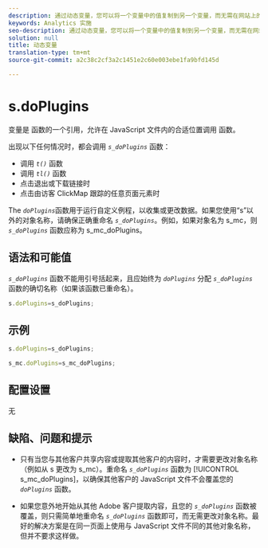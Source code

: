 ```yaml
---
description: 通过动态变量，您可以将一个变量中的值复制到另一个变量，而无需在网站上的图像请求中多次键入完整的值。
keywords: Analytics 实施
seo-description: 通过动态变量，您可以将一个变量中的值复制到另一个变量，而无需在网站上的图像请求中多次键入完整的值。
solution: null
title: 动态变量
translation-type: tm+mt
source-git-commit: a2c38c2cf3a2c1451e2c60e003ebe1fa9bfd145d

---
```




# s.doPlugins

 变量是 函数的一个引用，允许在 JavaScript 文件内的合适位置调用 函数。

出现以下任何情况时，都会调用 *`s_doPlugins`* 函数：

* 调用 *`t()`* 函数
* 调用 *`tl()`* 函数
* 点击退出或下载链接时
* 点击由访客 ClickMap 跟踪的任意页面元素时

The *`doPlugins`*&#x200B;函数用于运行自定义例程，以收集或更改数据。如果您使用“s”以外的对象名称，请确保正确重命名 *`s_doPlugins`*。例如，如果对象名为 s_mc，则 *`s_doPlugins`* 函数应称为 s_mc_doPlugins。

## 语法和可能值

*`s_doPlugins`* 函数不能用引号括起来，且应始终为 *`doPlugins`* 分配 *`s_doPlugins`* 函数的确切名称（如果该函数已重命名）。

```js
s.doPlugins=s_doPlugins;
```

## 示例

```js
s.doPlugins=s_doPlugins;
```

```js
s_mc.doPlugins=s_mc_doPlugins;
```

## 配置设置

无

## 缺陷、问题和提示

* 只有当您与其他客户共享内容或提取其他客户的内容时，才需要更改对象名称（例如从 s 更改为 s_mc）。重命名 *`s_doPlugins`* 函数为 [!UICONTROL s_mc_doPlugins]，以确保其他客户的 JavaScript 文件不会覆盖您的 *`doPlugins`* 函数。

* 如果您意外地开始从其他 Adobe 客户提取内容，且您的 *`s_doPlugins`* 函数被覆盖，则只需简单地重命名 *`s_doPlugins`* 函数即可，而无需更改对象名称。最好的解决方案是在同一页面上使用与 JavaScript 文件不同的其他对象名称，但并不要求这样做。